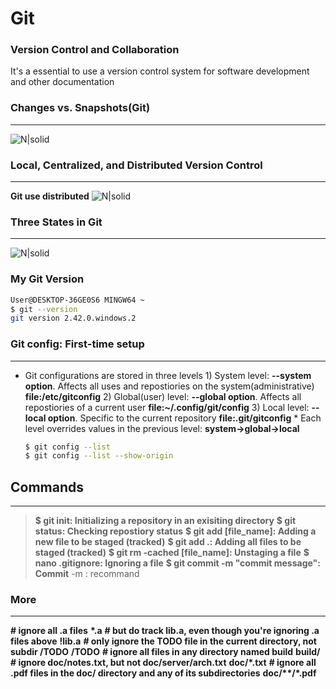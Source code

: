 # Git

### Version Control and Collaboration
It's a essential to use a version control system for software development and other documentation

### Changes vs. Snapshots(Git)
***
![N|solid](https://miro.medium.com/v2/resize:fit:1400/format:webp/1*b2r3AE7UU1gCdXZg1bLykQ.png)

### Local, Centralized, and Distributed Version Control
***
**Git use distributed**
![N|solid](https://www.researchgate.net/profile/Sofia-Feist/publication/316553817/figure/fig2/AS:669480740982806@1536628055836/Centralized-Version-Control-vs-Distributed-Version-Control.ppm)

### Three States in Git
***
![N|solid](https://git-scm.com/book/en/v2/images/areas.png)

### My Git Version
```sh
User@DESKTOP-36GE0S6 MINGW64 ~
$ git --version
git version 2.42.0.windows.2
```

### Git config: First-time setup
***
- Git configurations are stored in three levels
1\) System level: **--system option**. Affects all uses and repostiories on the system(administrative)
**file:/etc/gitconfig**
2\) Global(user) level: **--global option**. Affects all repostiories of a current user
**file:~/.config/git/config**
3\) Local level: **--local option**. Specific to the current repository
**file:.git/gitconfig**
\* Each level overrides values in the previous level: **system->global->local**
    ```sh
    $ git config --list
    $ git config --list --show-origin
    ```

## Commands
***
> **$ git init: Initializing a repository in an exisiting directory**
> **$ git status: Checking repostiory status**
> **$ git add [file_name]: Adding a new file to be staged (tracked)**
> **$ git add .: Adding all files to be staged (tracked)**
> **$ git rm -cached [file_name]: Unstaging a file**
> **$ nano .gitignore: Ignoring a file**
> **$ git commit -m "commit message": Commit**
-m : recommand

### More
***
**\# ignore all .a files**
**\*.a**
**# but do track lib.a, even though you're ignoring .a files above**
**!lib.a**
**# only ignore the TODO file in the current directory, not subdir /TODO**
**/TODO**
**# ignore all files in any directory named build**
**build/**
**# ignore doc/notes.txt, but not doc/server/arch.txt**
**doc/\*.txt**
**# ignore all .pdf files in the doc/ directory and any of its subdirectories**
**doc/\*\*/\*.pdf**









